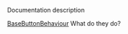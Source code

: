 Documentation description

[BaseButtonBehaviour](xref:VrVektoren.Behaviours.BaseButtonBehaviour)
What do they do?